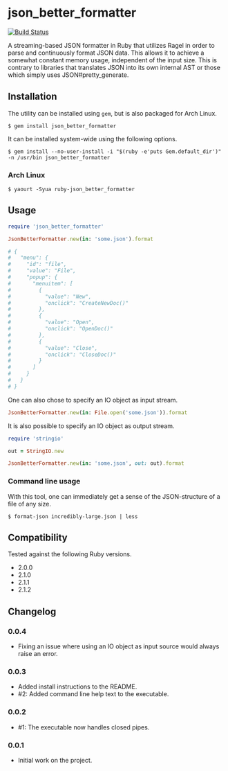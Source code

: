 json_better_formatter
=====================

[![Build Status](https://travis-ci.org/badeball/json_better_formatter.png)](https://travis-ci.org/badeball/json_better_formatter)

A streaming-based JSON formatter in Ruby that utilizes Ragel in order to parse
and continuously format JSON data. This allows it to achieve a somewhat
constant memory usage, independent of the input size. This is contrary to
libraries that translates JSON into its own internal AST or those which simply
uses JSON#pretty_generate.

## Installation

The utility can be installed using `gem`, but is also packaged for Arch Linux.

```
$ gem install json_better_formatter
```

It can be installed system-wide using the following options.

```
$ gem install --no-user-install -i "$(ruby -e'puts Gem.default_dir')" -n /usr/bin json_better_formatter
```

### Arch Linux

```
$ yaourt -Syua ruby-json_better_formatter
```

## Usage

```ruby
require 'json_better_formatter'

JsonBetterFormatter.new(in: 'some.json').format

# {
#   "menu": {
#     "id": "file",
#     "value": "File",
#     "popup": {
#       "menuitem": [
#         {
#           "value": "New",
#           "onclick": "CreateNewDoc()"
#         },
#         {
#           "value": "Open",
#           "onclick": "OpenDoc()"
#         },
#         {
#           "value": "Close",
#           "onclick": "CloseDoc()"
#         }
#       ]
#     }
#   }
# }
```

One can also chose to specify an IO object as input stream.

```ruby
JsonBetterFormatter.new(in: File.open('some.json')).format
```

It is also possible to specify an IO object as output stream.

```ruby
require 'stringio'

out = StringIO.new

JsonBetterFormatter.new(in: 'some.json', out: out).format
```

### Command line usage

With this tool, one can immediately get a sense of the JSON-structure of a file
of any size.

```
$ format-json incredibly-large.json | less
```

## Compatibility

Tested against the following Ruby versions.

* 2.0.0
* 2.1.0
* 2.1.1
* 2.1.2

## Changelog

### 0.0.4

* Fixing an issue where using an IO object as input source would always raise
  an error.

### 0.0.3

* Added install instructions to the README.
* #2: Added command line help text to the executable.

### 0.0.2

* #1: The executable now handles closed pipes.

### 0.0.1

* Initial work on the project.

